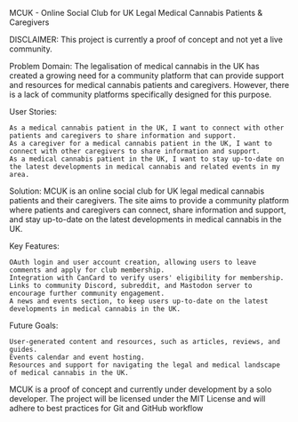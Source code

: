 MCUK - Online Social Club for UK Legal Medical Cannabis Patients & Caregivers

DISCLAIMER: This project is currently a proof of concept and not yet a live community.

Problem Domain:
The legalisation of medical cannabis in the UK has created a growing need for a community platform that can provide support and resources for medical cannabis patients and caregivers. However, there is a lack of community platforms specifically designed for this purpose.

User Stories:

    As a medical cannabis patient in the UK, I want to connect with other patients and caregivers to share information and support.
    As a caregiver for a medical cannabis patient in the UK, I want to connect with other caregivers to share information and support.
    As a medical cannabis patient in the UK, I want to stay up-to-date on the latest developments in medical cannabis and related events in my area.

Solution:
MCUK is an online social club for UK legal medical cannabis patients and their caregivers. The site aims to provide a community platform where patients and caregivers can connect, share information and support, and stay up-to-date on the latest developments in medical cannabis in the UK.

Key Features:

    OAuth login and user account creation, allowing users to leave comments and apply for club membership.
    Integration with CanCard to verify users' eligibility for membership.
    Links to community Discord, subreddit, and Mastodon server to encourage further community engagement.
    A news and events section, to keep users up-to-date on the latest developments in medical cannabis in the UK.

Future Goals:

    User-generated content and resources, such as articles, reviews, and guides.
    Events calendar and event hosting.
    Resources and support for navigating the legal and medical landscape of medical cannabis in the UK.

MCUK is a proof of concept and currently under development by a solo developer. The project will be licensed under the MIT License and will adhere to best practices for Git and GitHub workflow